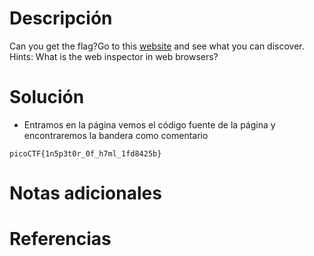 # Descripción
Can you get the flag?Go to this [website](http://saturn.picoctf.net:58483/) and see what you can discover.
Hints:
What is the web inspector in web browsers?
# Solución
- Entramos en la página vemos el código fuente de la página y encontraremos la bandera como comentario
```
picoCTF{1n5p3t0r_0f_h7ml_1fd8425b}
```
# Notas adicionales
# Referencias